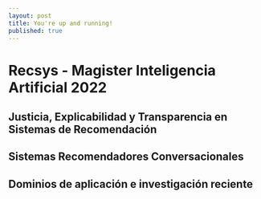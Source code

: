 ```yaml
---
layout: post
title: You're up and running!
published: true
---
```

# Recsys - Magister Inteligencia Artificial 2022

## Justicia, Explicabilidad y Transparencia en Sistemas de Recomendación

## Sistemas Recomendadores Conversacionales

## Dominios de aplicación e investigación reciente

